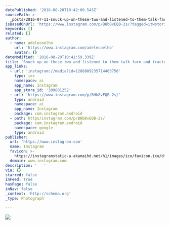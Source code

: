```yaml
---
datePublished: '2016-08-20T10:42:00.543Z'
sourcePath: >-
  _posts/2016-07-11-snuck-up-on-these-two-and-listened-to-them-talk-farm-and-tra.md
isBasedOnUrl: 'https://www.instagram.com/p/BHb8vEQB-2s/?tagged=itwstories'
keywords: []
related: []
author:
  - name: adelecoelho
    url: 'https://www.instagram.com/adelecoelho'
    avatar: {}
dateModified: '2016-08-20T10:41:59.339Z'
title: 'Snuck up on these two and listened to them talk farm and tractors. '
app_links:
  - url: 'instagram://media?id=1286889235714403756'
    type: ios
    namespace: ai
    app_name: Instagram
    app_store_id: '389801252'
  - url: 'https://www.instagram.com/p/BHb8vEQB-2s/'
    type: android
    namespace: ai
    app_name: Instagram
    package: com.instagram.android
  - path: https/instagram.com/p/BHb8vEQB-2s/
    package: com.instagram.android
    namespace: google
    type: android
publisher:
  url: 'https://www.instagram.com'
  name: Instagram
  favicon: >-
    https://instagramstatic-a.akamaihd.net/h1/images/ico/favicon.ico/dfa85bb1fd63.ico
  domain: www.instagram.com
description: '   '
via: {}
starred: false
inFeed: true
hasPage: false
inNav: false
_context: 'http://schema.org'
_type: Photograph

---
```

![   ](https://imgflo.herokuapp.com/graph/vahj1ThiexotieMo/931fe88e6517a097d686ff9971e7d437/noop.jpg?input=https%3A%2F%2Fscontent.cdninstagram.com%2Ft51.2885-15%2Fs640x640%2Fsh0.08%2Fe35%2F13534263_898622810259705_535069136_n.jpg%3Fig_cache_key%3DMTI4Njg4OTIzNTcxNDQwMzc1Ng%253D%253D.2)